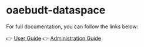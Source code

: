 # oaebudt-dataspace 

For full documentation, you can follow the links below:

👉 [User Guide](https://github.com/OAEBUDT/oaebudt-dataspace/wiki/User-guide)
👉 [Administration Guide](https://github.com/OAEBUDT/oaebudt-dataspace/wiki/Administration-Guide)



